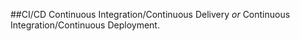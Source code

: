 ##CI/CD 
Continuous Integration/Continuous Delivery *or* Continuous Integration/Continuous Deployment.